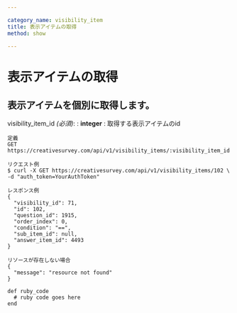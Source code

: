 ```yaml
---

category_name: visibility_item
title: 表示アイテムの取得
method: show

---
```


# 表示アイテムの取得

## 表示アイテムを個別に取得します。

visibility_item_id _(必須)_:
: __integer__
: 取得する表示アイテムのid

~~~
定義
GET https://creativesurvey.com/api/v1/visibility_items/:visibility_item_id

リクエスト例
$ curl -X GET https://creativesurvey.com/api/v1/visibility_items/102 \
-d "auth_token=YourAuthToken"

レスポンス例
{
  "visibility_id": 71,
  "id": 102,
  "question_id": 1915,
  "order_index": 0,
  "condition": "==",
  "sub_item_id": null,
  "answer_item_id": 4493
}

リソースが存在しない場合
{
  "message": "resource not found"
}
~~~

~~~
def ruby_code
  # ruby code goes here
end
~~~

